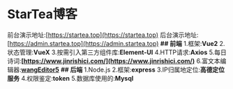 # StarTea博客
前台演示地址:[https://startea.top](https://startea.top)
后台演示地址:[https://admin.startea.top](https://admin.startea.top)
**## 前端**
1.框架:**Vue2**
2.状态管理:**VueX**
3.按需引入第三方组件库:**Element-UI**
4.HTTP请求:**Axios**
5.每日诗词:**[https://www.jinrishici.com/](https://www.jinrishici.com/)**
6.富文本编辑器:**[wangEditor5](https://www.wangeditor.com/)**
**## 后端**
1.Node.js
2.框架:**express**
3.IP归属地定位:**高德定位服务**
4.权限鉴定:**token**
5.数据库使用的:**Mysql**
